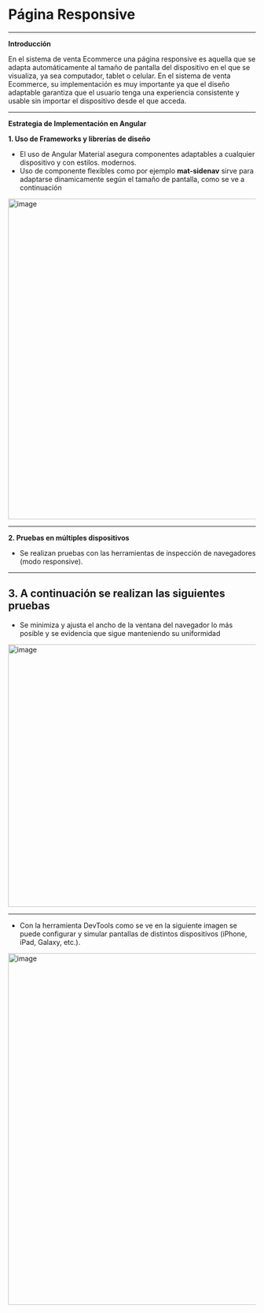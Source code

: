 # Página Responsive

---

**Introducción**

En el sistema de venta Ecommerce una página responsive es aquella que se adapta automáticamente al tamaño de pantalla del dispositivo en el que se visualiza, ya sea computador, tablet o celular. En el sistema de venta Ecommerce, su implementación es muy importante ya que el diseño adaptable garantiza que el usuario tenga una experiencia consistente y usable sin importar el dispositivo desde el que acceda.


---


**Estrategia de Implementación en Angular**

**1. Uso de Frameworks y librerías de diseño**

  - El uso de Angular Material asegura componentes adaptables a cualquier dispositivo y con estilos. modernos.
  - Uso de componente flexibles como por ejemplo **mat-sidenav** sirve para adaptarse dinamicamente según el tamaño de pantalla, como se ve a continuación

<img width="1206" height="651" alt="image" src="https://github.com/user-attachments/assets/2c43879f-bcc1-4262-ab88-be6bff3c39d1" />


---


**2. Pruebas en múltiples dispositivos**

  - Se realizan pruebas con las herramientas de inspección de navegadores (modo responsive).

---


**3. A continuación se realizan las siguientes pruebas**
---

- Se minimiza y ajusta el ancho de la ventana del navegador lo más posible y se evidencia que sigue manteniendo su uniformidad

<img width="514" height="533" alt="image" src="https://github.com/user-attachments/assets/d24b6654-6121-4107-96c4-0a3656efc5a3" />

---
- Con la herramienta DevTools como se ve en la siguiente imagen se puede configurar y simular pantallas de distintos dispositivos (iPhone, iPad, Galaxy, etc.). 

<img width="1280" height="714" alt="image" src="https://github.com/user-attachments/assets/efc1dbea-5666-45a8-9cf0-11b08b223e6a" />









